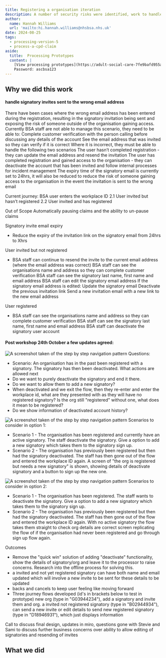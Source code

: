 ```yaml
---
title: Registering a organisation iteration
description: A number of security risks were identified, work to handle signatory invites sent to the wrong email address
author:
  name: Hannah Williams
  url: 'mailto:hi.hannah.williams@nhsbsa.nhs.uk'
date: 2024-08-25
tags:
  - processing-version-5
  - process-a-cpd-claim
aside:
  title:  Processing Prototypes
  content: |
    [View processing prototypes](https://adult-social-care-7fe9bafd955a.herokuapp.com/version-index?area=Processing) 
    Password: ascbsa123
---
```


## Why we did this work

#### handle signatory invites sent to the wrong email address

There have been cases where the wrong email address has been entered during the registration, resulting in the signatory invitation being sent and exposing the risk of someone outside of the organisation gaining access.
Currently BSA staff are not able to manage this scenario, they need to be able to:
Complete customer verification with the person calling before discussing any details of the account
See the email address that was invited so they can verify if it is correct
Where it is incorrect, they must be able to handle the following two scenarios
The user hasn’t completed registration - they can update the email address and resend the invitation
The user has completed registration and gained access to the organisation - they can deactivate the account that has been invited and follow internal processes for incident management
The expiry time of the signatory email is currently set to 24hrs, it will also be reduced to reduce the risk of someone gaining access to the organisation in the event the invitation is sent to the wrong email

Current journey:
BSA user enters the workplace ID
2.1 User invited but hasn’t registered
2.2 User invited and has registered

Out of Scope
Automatically pausing claims and the ability to un-pause claims

Signatory invite email expiry
- Reduce the expiry of the invitation link on the signatory email from 24hrs to Xhrs

User invited but not registered
- BSA staff can continue to resend the invite to the current email address (where the email address was correct)
BSA staff can see the organisations name and address so they can complete customer verification
BSA staff can see the signatory last name, first name and email address
BSA staff can edit the signatory email address
If the signatory email address is edited:
Update the signatory email
Deactivate the previous invitation link
Send a new invitation email with a new link to the new email address

User registered
- BSA staff can see the organisations name and address so they can complete customer verification
BSA staff can see the signatory last name, first name and email address
BSA staff can deactivate the signatory user account 

#### Post workshop 24th October a few updates agreed:

![A screenshot taken of the step by step navigation pattern](current-journey-register-org.png "Current journey")
Questions:
- Scenario: An organisation has in the past been registered with a signatory. The signatory has then been deactivated. What actions are allowed next
- Do we want to purely deactivate the signatory and end it there.
- Do we want to allow them to add a new signatory?
- When deactivated and we exit the flow, then they re-enter and enter the workplace id, what are they presented with as they will have no registered signatory? Is the org still "registered" without one, what does it mean to be registered?
- Do we show information of deactivated account history?

![A screenshot taken of the step by step navigation pattern](option-1.png "Option 1")
Scenarios to consider in option 1: 
- Scenario 1 - The organisation has been registered and currently have an active signatory. The staff deactivate the signatory. Give a option to add a new signatory which takes them to the signatory sign up.
- Scenario 2 - The organisation has previously been registered but then had the signatory deactivated. The staff has then gone out of the flow and entered the workplace ID again. A screen of "the org is registered but needs a new signatory" is shown, showing details of deactivate signatory and a button to sign up the new one.

![A screenshot taken of the step by step navigation pattern](option-2.png "Option 2")
Scenarios to consider in option 2: 
- Scenario 1 - The organisation has been registered. The staff wants to deactivate the signatory. Give a option to add a new signatory which takes them to the signatory sign up.
- Scenario 2 - The organisation has previously been registered but then had the signatory deactivated. The staff has then gone out of the flow and entered the workplace ID again. With no active signatory the flow takes them straight to check org details are correct screen replicating the flow of if the organisation had never been registered and go through sign up flow again.

Outcomes
- Remove the "quick win" solution of adding "deactivate" functionality, show the details of signatory/org and leave it to the processor to raise concerns. Research into the offline process for solving this.
- a invited and not yet registered signatory can have both name and email updated which will involve a new invite to be sent for these details to be updated
- backs and cancels to keep user feeling like moving forward
- Three journey flows developed (id's in brackets below to test in prototype)
new org (type in "G03944234"), add a signatory and invite them and org. 
a invited not registered signatory (type in "B02944934"), can send a new invite or edit details to send new
registered signatory (type in "D18946931"), which just displays information

Call to discuss final design, updates in miro, questions gone with Stevie and Sami to discuss further business concerns over ability to allow editing of signatories and resending of invites


## What we did



